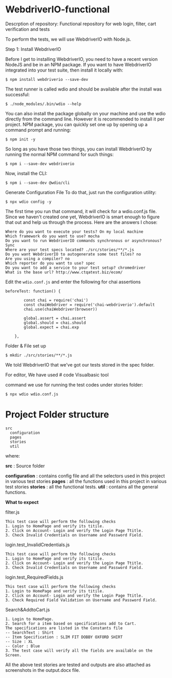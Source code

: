 # WebdriverIO-functional
Descrption of repository: Functional repository for web login, filter, cart verification and tests

To perform the tests, we will use WebdriverIO with Node.js.

Step 1: Install WebdriverIO

Before I get to installing WebdriverIO, you need to have a recent version NodeJS and be in an NPM package. If you want to have WebdriverIO integrated into your test suite, then install it locally with:

`$ npm install webdriverio --save-dev`

The test runner is called wdio and should be available after the install was successful:

`$ ./node_modules/.bin/wdio --help`

You can also install the package globally on your machine and use the wdio directly from the command line. However it is recommended to install it per project.
NPM package, you can quickly set one up by opening up a command prompt and running:

`$ npm init -y`

So long as you have those two things, you can install WebdriverIO by running the normal NPM command for such things:

`$ npm i --save-dev webdriverio`

Now, install the CLI:

`$ npm i --save-dev @wdio/cli`

Generate Configuration File
To do that, just run the configuration utility:

`$ npx wdio config -y`

The first time you run that command, it will check for a wdio.conf.js file.
Since we haven't created one yet, WebdriverIO is smart enough to figure that out and help us through the process. Here are the answers I chose:
```
Where do you want to execute your tests? On my local machine
Which framework do you want to use? mocha
Do you want to run WebdriverIO commands synchronous or asynchronous? Sync
Where are your test specs located? ./src/stories/**/*.js
Do you want WebdriverIO to autogenerate some test files? no
Are you using a compiler? no
Which reporter do you want to use? spec
Do you want to add a service to your test setup? chromedriver
What is the base url? http://www.ctqatest.biz/ecom/
```
Edit the `wdio.conf.js` and enter the following for chai assertions
```
beforeTest: function() {
		
		const chai = require('chai')
		const chaiWebdriver = require('chai-webdriverio').default
		chai.use(chaiWebdriver(browser))
		
		global.assert = chai.assert
		global.should = chai.should
		global.expect = chai.exp
		
	},
  ```
Folder & File set up

`$ mkdir ./src/stories/**/*.js`

We told WebdriverIO that we've got our tests stored in the spec folder.

For editor, We have used # code Visualbasic tool

command we use for running the test codes under stories folder:

`$ npx wdio wdio.conf.js`

# Project Folder structure
```
src
  configuration
  pages
  stories
  util
```
where:

**src** : Source folder

**configuration** : contains config file and all the selectors used in this project in various test stories
**pages** : all the functions used in this project in various test stories
**stories** : all the functional tests.
**util** : contains all the general functions.

**What to expect**

filter.js
```
This test case will perform the following checks 
1. Login to HomePage and verify its titile.
2. Click on Account- Login and verify the Login Page Ttitle.
3. Check Invalid Credentials on Username and Password Field.
```
login.test_InvalidCredentials.js
```
This test case will perform the following checks 
1. Login to HomePage and verify its titile.
2. Click on Account- Login and verify the Login Page Ttitle.
3. Check Invalid Credentials on Username and Password Field.
```
login.test_RequiredFields.js
```
This test case will perform the following checks 
1. Login to HomePage and verify its titile.
2. Click on Account- Login and verify the Login Page Ttitle.
3. Check Required Field Validation on Username and Password Field.
```
Search&AddtoCart.js
```
1. Login to HomePage.
2. Search for a item based on specifications add to Cart.
The specifications are listed in the Constants file
-- SearchText : Shirt
-- Item Specification : SLIM FIT DOBBY OXFORD SHIRT
-- Size : XL
-- Color : Blue
3. The test case will verify all the fields are available on the Screen.
```

All the above test stories are tested and outputs are also attached as screenshots in the output.docx file.
